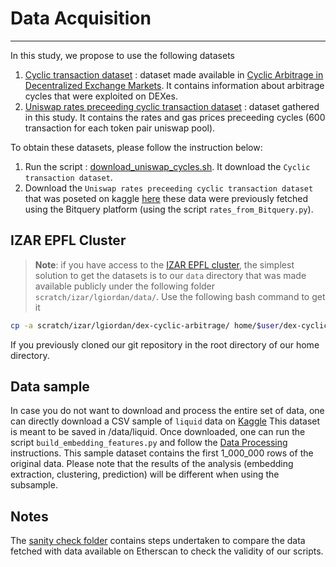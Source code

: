 # Data Acquisition 
---

In this study, we propose to use the following datasets 
1. [Cyclic transaction dataset](https://disco.ethz.ch/misc/uniswap/cycles_in_Uniswap.json) : dataset made available in [Cyclic Arbitrage in Decentralized Exchange Markets](https://arxiv.org/abs/2105.02784). It contains information about arbitrage cycles that were exploited on DEXes. 
2. [Uniswap rates preceeding cyclic transaction dataset](https://www.kaggle.com/ogst68/uniswap-rates-preceeding-cyclic-arbitrages-raw/download) : dataset gathered in this study. It contains  the rates and gas prices preceeding cycles (600 transaction for each token pair uniswap pool).

To obtain these datasets, please follow the instruction below: 
1. Run the script : [download_uniswap_cycles.sh](scripts/data_processing.sh). It download the  `Cyclic transaction dataset`.
2. Download the `Uniswap rates preceeding cyclic transaction dataset` that was poseted on kaggle [here](https://www.kaggle.com/ogst68/uniswap-rates-preceeding-cyclic-arbitrages-raw/download) these data were previously fetched using the Bitquery platform (using the script `rates_from_Bitquery.py`). 

## IZAR EPFL Cluster
> **Note**: if you have access to the [IZAR EPFL cluster](https://www.epfl.ch/research/facilities/scitas/hardware/izar/), the simplest solution to get the datasets is to our `data` directory that was made available publicly under the following folder `scratch/izar/lgiordan/data/`. Use the following bash command to get it 

```bash
cp -a scratch/izar/lgiordan/dex-cyclic-arbitrage/ home/$user/dex-cyclic-arbitrage/data/ 
```
If you previously cloned our git repository in the root directory of our home directory.

## Data sample 
In case you do not want to download and process the entire set of data, one can directly download a CSV sample of `liquid` data on [Kaggle](https://www.kaggle.com/ogst68/uniswap-data-liquid)
This dataset is meant to be saved in /data/liquid. Once downloaded, one can run the script `build_embedding_features.py` and follow the [Data Processing](data_processing/README.md) instructions. This sample dataset contains the first 1_000_000 rows of the original data. Please note that the results of the analysis (embedding extraction, clustering, prediction) will be different when using the subsample.


## Notes

The [sanity check folder](sanity_checks) contains steps undertaken to compare the data fetched with data available on Etherscan to check the validity of our scripts.
